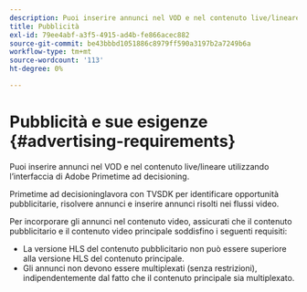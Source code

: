 ```yaml
---
description: Puoi inserire annunci nel VOD e nel contenuto live/lineare utilizzando l’interfaccia di Adobe Primetime ad decisioning.
title: Pubblicità
exl-id: 79ee4abf-a3f5-4915-ad4b-fe866acec882
source-git-commit: be43bbbd1051886c8979ff590a3197b2a7249b6a
workflow-type: tm+mt
source-wordcount: '113'
ht-degree: 0%

---
```


# Pubblicità e sue esigenze {#advertising-requirements}

Puoi inserire annunci nel VOD e nel contenuto live/lineare utilizzando l’interfaccia di Adobe Primetime ad decisioning.

Primetime ad decisioninglavora con TVSDK per identificare opportunità pubblicitarie, risolvere annunci e inserire annunci risolti nei flussi video.

Per incorporare gli annunci nel contenuto video, assicurati che il contenuto pubblicitario e il contenuto video principale soddisfino i seguenti requisiti:

* La versione HLS del contenuto pubblicitario non può essere superiore alla versione HLS del contenuto principale.
* Gli annunci non devono essere multiplexati (senza restrizioni), indipendentemente dal fatto che il contenuto principale sia multiplexato.
